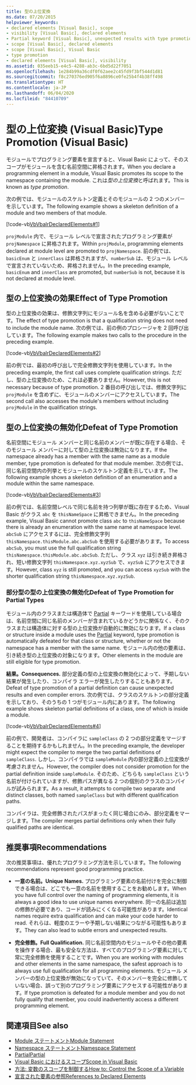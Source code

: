```yaml
---
title: 型の上位変換
ms.date: 07/20/2015
helpviewer_keywords:
- declared elements [Visual Basic], scope
- visibility [Visual Basic], declared elements
- Partial keyword [Visual Basic], unexpected results with type promotion
- scope [Visual Basic], declared elements
- scope [Visual Basic], Visual Basic
- type promotion
- declared elements [Visual Basic], visibility
ms.assetid: 035eeb15-e4c5-4288-ab3c-6bd5d22f7051
ms.openlocfilehash: 1e284b99a36cdf0f62aee2c45fd9f3bf544d1d81
ms.sourcegitcommit: f8c270376ed905f6a8896ce0fe25b4f4b38ff498
ms.translationtype: HT
ms.contentlocale: ja-JP
ms.lasthandoff: 06/04/2020
ms.locfileid: "84410709"
---
```

# <a name="type-promotion-visual-basic"></a><span data-ttu-id="23385-102">型の上位変換 (Visual Basic)</span><span class="sxs-lookup"><span data-stu-id="23385-102">Type Promotion (Visual Basic)</span></span>
<span data-ttu-id="23385-103">モジュールでプログラミング要素を宣言すると、Visual Basic によって、そのスコープがモジュールを含む名前空間に昇格されます。</span><span class="sxs-lookup"><span data-stu-id="23385-103">When you declare a programming element in a module, Visual Basic promotes its scope to the namespace containing the module.</span></span> <span data-ttu-id="23385-104">これは*型の上位変換*と呼ばれます。</span><span class="sxs-lookup"><span data-stu-id="23385-104">This is known as *type promotion*.</span></span>  
  
 <span data-ttu-id="23385-105">次の例では、モジュールのスケルトン定義とそのモジュールの 2 つのメンバーを示しています。</span><span class="sxs-lookup"><span data-stu-id="23385-105">The following example shows a skeleton definition of a module and two members of that module.</span></span>  
  
 [!code-vb[VbVbalrDeclaredElements#1](~/samples/snippets/visualbasic/VS_Snippets_VBCSharp/VbVbalrDeclaredElements/VB/Class1.vb#1)]  
  
 <span data-ttu-id="23385-106">`projModule` 内で、モジュール レベルで宣言されたプログラミング要素が `projNamespace` に昇格されます。</span><span class="sxs-lookup"><span data-stu-id="23385-106">Within `projModule`, programming elements declared at module level are promoted to `projNamespace`.</span></span> <span data-ttu-id="23385-107">前の例では、`basicEnum` と `innerClass` は昇格されますが、`numberSub` は、モジュール レベルで宣言されていないため、昇格されません。</span><span class="sxs-lookup"><span data-stu-id="23385-107">In the preceding example, `basicEnum` and `innerClass` are promoted, but `numberSub` is not, because it is not declared at module level.</span></span>  
  
## <a name="effect-of-type-promotion"></a><span data-ttu-id="23385-108">型の上位変換の効果</span><span class="sxs-lookup"><span data-stu-id="23385-108">Effect of Type Promotion</span></span>  
 <span data-ttu-id="23385-109">型の上位変換の効果は、修飾文字列にモジュール名を含める必要がないことです。</span><span class="sxs-lookup"><span data-stu-id="23385-109">The effect of type promotion is that a qualification string does not need to include the module name.</span></span> <span data-ttu-id="23385-110">次の例では、前の例のプロシージャを 2 回呼び出しています。</span><span class="sxs-lookup"><span data-stu-id="23385-110">The following example makes two calls to the procedure in the preceding example.</span></span>  
  
 [!code-vb[VbVbalrDeclaredElements#2](~/samples/snippets/visualbasic/VS_Snippets_VBCSharp/VbVbalrDeclaredElements/VB/Class1.vb#2)]  
  
 <span data-ttu-id="23385-111">前の例では、最初の呼び出しで完全修飾文字列を使用しています。</span><span class="sxs-lookup"><span data-stu-id="23385-111">In the preceding example, the first call uses complete qualification strings.</span></span> <span data-ttu-id="23385-112">ただし、型の上位変換のため、これは必要ありません。</span><span class="sxs-lookup"><span data-stu-id="23385-112">However, this is not necessary because of type promotion.</span></span> <span data-ttu-id="23385-113">2 番目の呼び出しでは、修飾文字列に `projModule` を含めずに、モジュールのメンバーにアクセスしています。</span><span class="sxs-lookup"><span data-stu-id="23385-113">The second call also accesses the module's members without including `projModule` in the qualification strings.</span></span>  
  
## <a name="defeat-of-type-promotion"></a><span data-ttu-id="23385-114">型の上位変換の無効化</span><span class="sxs-lookup"><span data-stu-id="23385-114">Defeat of Type Promotion</span></span>  
 <span data-ttu-id="23385-115">名前空間にモジュール メンバーと同じ名前のメンバーが既に存在する場合、そのモジュール メンバーに対して型の上位変換は無効になります。</span><span class="sxs-lookup"><span data-stu-id="23385-115">If the namespace already has a member with the same name as a module member, type promotion is defeated for that module member.</span></span> <span data-ttu-id="23385-116">次の例では、同じ名前空間内の列挙とモジュールのスケルトン定義を示しています。</span><span class="sxs-lookup"><span data-stu-id="23385-116">The following example shows a skeleton definition of an enumeration and a module within the same namespace.</span></span>  
  
 [!code-vb[VbVbalrDeclaredElements#3](~/samples/snippets/visualbasic/VS_Snippets_VBCSharp/VbVbalrDeclaredElements/VB/Class1.vb#3)]  
  
 <span data-ttu-id="23385-117">前の例では、名前空間レベルで同じ名前を持つ列挙が既に存在するため、Visual Basic がクラス `abc` を `thisNameSpace` に昇格できません。</span><span class="sxs-lookup"><span data-stu-id="23385-117">In the preceding example, Visual Basic cannot promote class `abc` to `thisNameSpace` because there is already an enumeration with the same name at namespace level.</span></span> <span data-ttu-id="23385-118">`abcSub` にアクセスするには、完全修飾文字列 `thisNamespace.thisModule.abc.abcSub` を使用する必要があります。</span><span class="sxs-lookup"><span data-stu-id="23385-118">To access `abcSub`, you must use the full qualification string `thisNamespace.thisModule.abc.abcSub`.</span></span> <span data-ttu-id="23385-119">ただし、クラス `xyz` は引き続き昇格され、短い修飾文字列 `thisNamespace.xyz.xyzSub` で、`xyzSub` にアクセスできます。</span><span class="sxs-lookup"><span data-stu-id="23385-119">However, class `xyz` is still promoted, and you can access `xyzSub` with the shorter qualification string `thisNamespace.xyz.xyzSub`.</span></span>  
  
### <a name="defeat-of-type-promotion-for-partial-types"></a><span data-ttu-id="23385-120">部分型の型の上位変換の無効化</span><span class="sxs-lookup"><span data-stu-id="23385-120">Defeat of Type Promotion for Partial Types</span></span>  
 <span data-ttu-id="23385-121">モジュール内のクラスまたは構造体で [Partial](../../../language-reference/modifiers/partial.md) キーワードを使用している場合は、名前空間に同じ名前のメンバーが含まれているかどうかに関係なく、そのクラスまたは構造体に対する型の上位変換が自動的に無効になります。</span><span class="sxs-lookup"><span data-stu-id="23385-121">If a class or structure inside a module uses the [Partial](../../../language-reference/modifiers/partial.md) keyword, type promotion is automatically defeated for that class or structure, whether or not the namespace has a member with the same name.</span></span> <span data-ttu-id="23385-122">モジュール内の他の要素は、引き続き型の上位変換の対象になります。</span><span class="sxs-lookup"><span data-stu-id="23385-122">Other elements in the module are still eligible for type promotion.</span></span>  
  
 <span data-ttu-id="23385-123">**結果。**</span><span class="sxs-lookup"><span data-stu-id="23385-123">**Consequences.**</span></span> <span data-ttu-id="23385-124">部分定義の型の上位変換の無効化によって、予期しない結果が発生したり、コンパイラ エラーが発生したりすることもあります。</span><span class="sxs-lookup"><span data-stu-id="23385-124">Defeat of type promotion of a partial definition can cause unexpected results and even compiler errors.</span></span> <span data-ttu-id="23385-125">次の例では、クラスのスケルトンの部分定義を示しており、そのうちの 1 つがモジュール内にあります。</span><span class="sxs-lookup"><span data-stu-id="23385-125">The following example shows skeleton partial definitions of a class, one of which is inside a module.</span></span>  
  
 [!code-vb[VbVbalrDeclaredElements#4](~/samples/snippets/visualbasic/VS_Snippets_VBCSharp/VbVbalrDeclaredElements/VB/Class1.vb#4)]  
  
 <span data-ttu-id="23385-126">前の例で、開発者は、コンパイラに `sampleClass` の 2 つの部分定義をマージすることを期待するかもしれません。</span><span class="sxs-lookup"><span data-stu-id="23385-126">In the preceding example, the developer might expect the compiler to merge the two partial definitions of `sampleClass`.</span></span> <span data-ttu-id="23385-127">しかし、コンパイラでは `sampleModule` 内の部分定義の上位変換が考慮されません。</span><span class="sxs-lookup"><span data-stu-id="23385-127">However, the compiler does not consider promotion for the partial definition inside `sampleModule`.</span></span> <span data-ttu-id="23385-128">そのため、どちらも `sampleClass` という名前が付けられていますが、修飾パスが異なる 2 つの個別のクラスのコンパイルが試みられます。</span><span class="sxs-lookup"><span data-stu-id="23385-128">As a result, it attempts to compile two separate and distinct classes, both named `sampleClass` but with different qualification paths.</span></span>  
  
 <span data-ttu-id="23385-129">コンパイラは、完全修飾されたパスがまったく同じ場合にのみ、部分定義をマージします。</span><span class="sxs-lookup"><span data-stu-id="23385-129">The compiler merges partial definitions only when their fully qualified paths are identical.</span></span>  
  
## <a name="recommendations"></a><span data-ttu-id="23385-130">推奨事項</span><span class="sxs-lookup"><span data-stu-id="23385-130">Recommendations</span></span>  
 <span data-ttu-id="23385-131">次の推奨事項は、優れたプログラミング方法を示しています。</span><span class="sxs-lookup"><span data-stu-id="23385-131">The following recommendations represent good programming practice.</span></span>  
  
- <span data-ttu-id="23385-132">**一意の名前。**</span><span class="sxs-lookup"><span data-stu-id="23385-132">**Unique Names.**</span></span> <span data-ttu-id="23385-133">プログラミング要素の名前付けを完全に制御できる場合は、どこでも一意の名前を使用することをお勧めします。</span><span class="sxs-lookup"><span data-stu-id="23385-133">When you have full control over the naming of programming elements, it is always a good idea to use unique names everywhere.</span></span> <span data-ttu-id="23385-134">同一の名前は追加の修飾が必要であり、コードが読みにくくなる可能性があります。</span><span class="sxs-lookup"><span data-stu-id="23385-134">Identical names require extra qualification and can make your code harder to read.</span></span> <span data-ttu-id="23385-135">それらは、軽度のエラーや予期しない結果につながる可能性もあります。</span><span class="sxs-lookup"><span data-stu-id="23385-135">They can also lead to subtle errors and unexpected results.</span></span>  
  
- <span data-ttu-id="23385-136">**完全修飾。**</span><span class="sxs-lookup"><span data-stu-id="23385-136">**Full Qualification.**</span></span> <span data-ttu-id="23385-137">同じ名前空間内のモジュールやその他の要素を操作する場合、最も安全な方法は、すべてのプログラミング要素に対して常に完全修飾を使用することです。</span><span class="sxs-lookup"><span data-stu-id="23385-137">When you are working with modules and other elements in the same namespace, the safest approach is to always use full qualification for all programming elements.</span></span> <span data-ttu-id="23385-138">モジュール メンバーの型の上位変換が無効になっていて、そのメンバーを完全に修飾していない場合、誤って別のプログラミング要素にアクセスする可能性があります。</span><span class="sxs-lookup"><span data-stu-id="23385-138">If type promotion is defeated for a module member and you do not fully qualify that member, you could inadvertently access a different programming element.</span></span>  
  
## <a name="see-also"></a><span data-ttu-id="23385-139">関連項目</span><span class="sxs-lookup"><span data-stu-id="23385-139">See also</span></span>

- [<span data-ttu-id="23385-140">Module ステートメント</span><span class="sxs-lookup"><span data-stu-id="23385-140">Module Statement</span></span>](../../../language-reference/statements/module-statement.md)
- [<span data-ttu-id="23385-141">Namespace ステートメント</span><span class="sxs-lookup"><span data-stu-id="23385-141">Namespace Statement</span></span>](../../../language-reference/statements/namespace-statement.md)
- [<span data-ttu-id="23385-142">Partial</span><span class="sxs-lookup"><span data-stu-id="23385-142">Partial</span></span>](../../../language-reference/modifiers/partial.md)
- [<span data-ttu-id="23385-143">Visual Basic におけるスコープ</span><span class="sxs-lookup"><span data-stu-id="23385-143">Scope in Visual Basic</span></span>](scope.md)
- [<span data-ttu-id="23385-144">方法: 変数のスコープを制御する</span><span class="sxs-lookup"><span data-stu-id="23385-144">How to: Control the Scope of a Variable</span></span>](how-to-control-the-scope-of-a-variable.md)
- [<span data-ttu-id="23385-145">宣言された要素の参照</span><span class="sxs-lookup"><span data-stu-id="23385-145">References to Declared Elements</span></span>](references-to-declared-elements.md)
